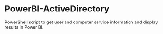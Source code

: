 # PowerBI-ActiveDirectory

PowerShell script to get user and computer service information and display results in Power BI.
